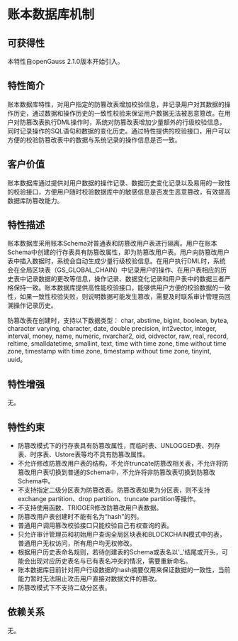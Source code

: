 # 账本数据库机制<a name="ZH-CN_TOPIC_0000001110353738"></a>

## 可获得性<a name="section17746747"></a>

本特性自openGauss 2.1.0版本开始引入。

## 特性简介<a name="section25503003"></a>

账本数据库特性，对用户指定的防篡改表增加校验信息，并记录用户对其数据的操作历史，通过数据和操作历史的一致性校验来保证用户数据无法被恶意篡改。在用户对防篡改表执行DML操作时，系统对防篡改表增加少量额外的行级校验信息，同时记录操作的SQL语句和数据的变化历史。通过特性提供的校验接口，用户可以方便的校验防篡改表中的数据与系统记录的操作信息是否一致。

## 客户价值<a name="section28200442"></a>

账本数据库通过提供对用户数据的操作记录、数据历史变化记录以及易用的一致性的校验接口，方便用户随时校验数据库中的敏感信息是否发生恶意篡改，有效提高数据库防篡改能力。

## 特性描述<a name="section52477394"></a>

账本数据库采用账本Schema对普通表和防篡改用户表进行隔离。用户在账本Schema中创建的行存表具有防篡改属性，即为防篡改用户表。用户向防篡改用户表中插入数据时，系统会自动生成少量行级校验信息。在用户执行DML时，系统会在全局区块表（GS\_GLOBAL\_CHAIN）中记录用户的操作、在用户表相应的历史表中记录数据的更改等信息，操作记录、数据变化记录和用户表中的数据三者严格保持一致。账本数据库提供高性能校验接口，能够供用户方便的校验数据的一致性，如果一致性校验失败，则说明数据可能发生篡改，需要及时联系审计管理员回溯操作记录历史。

防篡改表在创建时，支持以下数据类型：
char, abstime, bigint, boolean, bytea, character varying, character, date, double precision, int2vector, integer, interval, money, name, numeric, nvarchar2, oid, oidvector, raw, real, record, reltime, smalldatetime, smallint, text, time with time zone, time without time zone, timestamp with time zone, timestamp without time zone, tinyint, uuid。

## 特性增强<a name="section2534498"></a>

无。

## 特性约束<a name="section06531946143616"></a>

-   防篡改模式下的行存表具有防篡改属性，而临时表、UNLOGGED表、列存表、时序表、Ustore表等均不具有防篡改属性。
-   不允许修改防篡改用户表的结构，不允许truncate防篡改相关表，不允许将防篡改用户表切换到普通的Schema中，不允许将非防篡改表切换到防篡改Schema中。
-   不支持指定二级分区表为防篡改表。防篡改表如果为分区表，则不支持exchange partition、drop partition、truncate partition等操作。
-   不支持使用函数、TRIGGER修改防篡改用户表数据。
-   防篡改用户表创建时不能有名为“hash”的列。
-   普通用户调用篡改校验接口只能校验自己有权查询的表。
-   只允许审计管理员和初始用户查询全局区块表和BLOCKCHAIN模式中的表，普通用户无权访问，所有用户均无权修改。
-   根据用户历史表命名规则，若待创建表的Schema或表名以'\_'结尾或开头，可能会出现对应历史表名与已有表名冲突的情况，需要重新命名。
-   账本数据库目前针对用户行级数据的hash摘要仅用来保证数据的一致性，当前能力暂时无法阻止攻击用户直接对数据文件的篡改。
-   防篡改模式下不支持二级分区表。

## 依赖关系<a name="section22810484"></a>

无。

